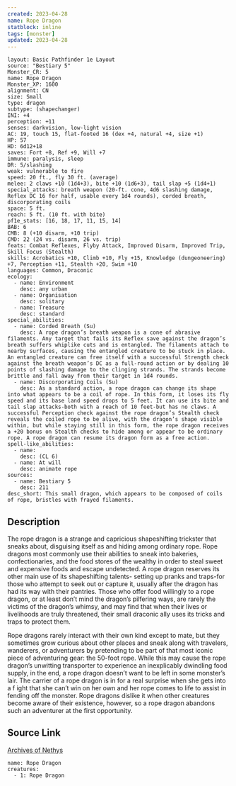 ```yaml
---
created: 2023-04-28
name: Rope Dragon
statblock: inline
tags: [monster]
updated: 2023-04-28
---
```

```statblock
layout: Basic Pathfinder 1e Layout
source: "Bestiary 5"
Monster_CR: 5
name: Rope Dragon
Monster_XP: 1600
alignment: CN
size: Small
type: dragon
subtype: (shapechanger)
INI: +4
perception: +11
senses: darkvision, low-light vision
AC: 19, touch 15, flat-footed 16 (dex +4, natural +4, size +1)
HP: 57
HD: 6d12+18
saves: Fort +8, Ref +9, Will +7
immune: paralysis, sleep
DR: 5/slashing
weak: vulnerable to fire
speed: 20 ft., fly 30 ft. (average)
melee: 2 claws +10 (1d4+3), bite +10 (1d6+3), tail slap +5 (1d4+1)
special_attacks: breath weapon (20-ft. cone, 4d6 slashing damage, Reflex DC 16 for half, usable every 1d4 rounds), corded breath, discorporating coils
space: 5 ft.
reach: 5 ft. (10 ft. with bite)
pf1e_stats: [16, 18, 17, 11, 15, 14]
BAB: 6
CMB: 8 (+10 disarm, +10 trip)
CMD: 22 (24 vs. disarm, 26 vs. trip)
feats: Combat Reflexes, Flyby Attack, Improved Disarm, Improved Trip, Skill Focus (Stealth)
skills: Acrobatics +10, Climb +10, Fly +15, Knowledge (dungeoneering) +7, Perception +11, Stealth +20, Swim +10
languages: Common, Draconic
ecology:
  - name: Environment
    desc: any urban
  - name: Organisation
    desc: solitary
  - name: Treasure
    desc: standard
special_abilities:
  - name: Corded Breath (Su)
    desc: A rope dragon’s breath weapon is a cone of abrasive filaments. Any target that fails its Reflex save against the dragon’s breath suffers whiplike cuts and is entangled. The filaments attach to nearby surfaces, causing the entangled creature to be stuck in place. An entangled creature can free itself with a successful Strength check against the breath weapon’s DC as a full-round action or by dealing 10 points of slashing damage to the clinging strands. The strands become brittle and fall away from their target in 1d4 rounds.
  - name: Discorporating Coils (Su)
    desc: As a standard action, a rope dragon can change its shape into what appears to be a coil of rope. In this form, it loses its fly speed and its base land speed drops to 5 feet. It can use its bite and tail slap attacks-both with a reach of 10 feet-but has no claws. A successful Perception check against the rope dragon’s Stealth check reveals the coiled rope to be alive, with the dragon’s shape visible within, but while staying still in this form, the rope dragon receives a +20 bonus on Stealth checks to hide among or appear to be ordinary rope. A rope dragon can resume its dragon form as a free action.
spell-like_abilities:
  - name:
    desc: (CL 6)
  - name: At will
    desc: animate rope
sources:
  - name: Bestiary 5
    desc: 211
desc_short: This small dragon, which appears to be composed of coils of rope, bristles with frayed filaments.
```
## Description
The rope dragon is a strange and capricious shapeshifting trickster that sneaks about, disguising itself as and hiding among ordinary rope. Rope dragons most commonly use their abilities to sneak into bakeries, confectionaries, and the food stores of the wealthy in order to steal sweet and expensive foods and escape undetected. A rope dragon reserves its other main use of its shapeshifting talents- setting up pranks and traps-for those who attempt to seek out or capture it, usually after the dragon has had its way with their pantries. Those who offer food willingly to a rope dragon, or at least don’t mind the dragon’s pilfering ways, are rarely the victims of the dragon’s whimsy, and may find that when their lives or livelihoods are truly threatened, their small draconic ally uses its tricks and traps to protect them.

 Rope dragons rarely interact with their own kind except to mate, but they sometimes grow curious about other places and sneak along with travelers, wanderers, or adventurers by pretending to be part of that most iconic piece of adventuring gear: the 50-foot rope. While this may cause the rope dragon’s unwitting transporter to experience an inexplicably dwindling food supply, in the end, a rope dragon doesn’t want to be left in some monster’s lair. The carrier of a rope dragon is in for a real surprise when she gets into a f ight that she can’t win on her own and her rope comes to life to assist in fending off the monster. Rope dragons dislike it when other creatures become aware of their existence, however, so a rope dragon abandons such an adventurer at the first opportunity.
## Source Link
[Archives of Nethys](https://aonprd.com/MonsterDisplay.aspx?ItemName=Rope%20Dragon)
```encounter-table
name: Rope Dragon
creatures:
  - 1: Rope Dragon
```

